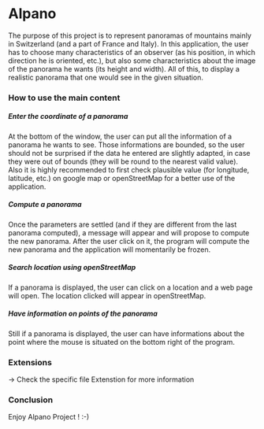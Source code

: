 # Alpano
  
The purpose of this project is to represent panoramas of mountains mainly in Switzerland (and a part of France and Italy).
In this application, the user has to choose many characteristics of an observer (as his position, in which direction he is oriented, etc.), but also some characteristics about the image of the panorama he wants (its height and width). 
All of this, to display a realistic panorama that one would see in the given situation.

### How to use the main content 
	
##### Enter the coordinate of a panorama  

At the bottom of the window, the user can put all the information of a panorama he wants to see. Those informations are bounded, so the user should not be surprised if the data he entered are slightly adapted, in case they were out of bounds (they will be round to the nearest valid value).  
Also it is highly recommended to first check plausible value (for longitude, latitude, etc.) on google map or openStreetMap for a better use of the application.
   		
##### Compute a panorama  

Once the parameters are settled (and if they are different from the last panorama computed), a message will appear and will propose to compute the new panorama. After the user click on it, the program will compute the new panorama and the application will momentarily be frozen.
   
##### Search location using openStreetMap  

If a panorama is displayed, the user can click on a location and a web page will open. The location clicked will appear in openStreetMap.
   		
##### Have information on points of the panorama

Still if a panorama is displayed, the user can have informations about the point where the mouse is situated on the bottom right of the program.
	
### Extensions
 
 -> Check the specific file Extenstion for more information

### Conclusion 
 
 Enjoy Alpano Project ! :-)
